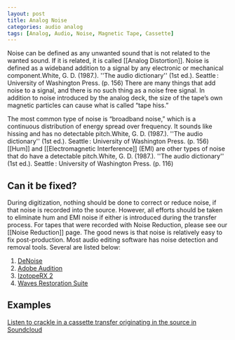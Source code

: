 ```yaml
---
layout: post
title: Analog Noise
categories: audio analog
tags: [Analog, Audio, Noise, Magnetic Tape, Cassette]
---
```


Noise can be defined as any unwanted sound that is not related to the wanted sound. If it is related, it is called [[Analog Distortion]]. Noise is defined as a wideband addition to a signal by any electronic or mechanical component.<ref>White, G. D. (1987.). ''The audio dictionary'' (1st ed.). Seattle : University of Washington Press. (p. 156)
</ref> There are many things that add noise to a signal, and there is no such thing as a noise free signal. In addition to noise introduced by the analog deck, the size of the tape’s own magnetic particles can cause what is called “tape hiss.”

The most common type of noise is “broadband noise,” which is a continuous distribution of energy spread over frequency. It sounds like hissing and has no detectable pitch.<ref>White, G. D. (1987.). ''The audio dictionary'' (1st ed.). Seattle : University of Washington Press. (p. 156)
</ref> [[Hum]] and [[Electromagnetic Interference]] (EMI) are other types of noise that do have a detectable pitch.<ref>White, G. D. (1987.). ''The audio dictionary'' (1st ed.). Seattle : University of Washington Press. (p. 116)
</ref>


## Can it be fixed?


During digitization, nothing should be done to correct or reduce noise, if that noise is recorded into the source. However, all efforts should be taken to eliminate hum and EMI noise if either is introduced during the transfer process. For tapes that were recorded with Noise Reduction, please see our [[Noise Reduction]] page. The good news is that noise is relatively easy to fix post-production. Most audio editing software has noise detection and removal tools. Several are listed below:

1. [DeNoise](http://www.clickrepair.net/software_info/denoise.html)
2. [Adobe Audition](https://www.youtube.com/watch?feature=player_embedded&v=gZjlS0tD-Wg)
3. [IzotopeRX 2](http://www.izotope.com/products/audio/rx/download.asp)
4. [Waves Restoration Suite](http://www.waves.com/Content.aspx?id=197)

## Examples

[Listen to crackle in a cassette transfer originating in the source in Soundcloud](https://soundcloud.com/av_artifact_atlas/analog-noise-cassette-crackle)

